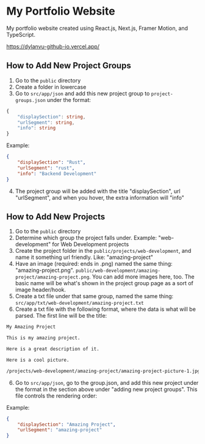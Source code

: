 # My Portfolio Website

My portfolio website created using React.js, Next.js, Framer Motion, and TypeScript.

https://dylanvu-github-io.vercel.app/


## How to Add New Project Groups
1. Go to the `public` directory
2. Create a folder in lowercase
3. Go to `src/app/json` and add this new project group to `project-groups.json` under the format:

```ts
{
    "displaySection": string,
    "urlSegment": string,
    "info": string
}

```

Example:

```json
{
    "displaySection": "Rust",
    "urlSegment": "rust",
    "info": "Backend Development"
}
```
4. The project group will be added with the title "displaySection", url "urlSegment", and when you hover, the extra information will "info"

## How to Add New Projects
1. Go to the `public` directory
2. Determine which group the project falls under. Example: "web-development" for Web Development projects
3. Create the project folder in the `public/projects/web-development`, and name it something url friendly. Like: "amazing-project"
4. Have an image (required: ends in .png) named the same thing: "amazing-project.png". `public/web-development/amazing-project/amazing-project.png`. You can add more images here, too. The basic name will be what's shown in the project group page as a sort of image header/hook.
5. Create a txt file under that same group, named the same thing: `src/app/txt/web-development/amazing-project.txt`
5. Create a txt file with the following format, where the data is what will be parsed. The first line will be the title:

```txt
My Amazing Project

This is my amazing project.

Here is a great description of it.

Here is a cool picture.

/projects/web-development/amazing-project/amazing-project-picture-1.jpg
```

6. Go to `src/app/json`, go to the group.json, and add this new project under the format in the section above under "adding new project groups". This file controls the rendering order:

Example:
```json
{
    "displaySection": "Amazing Project",
    "urlSegment": "amazing-project"
}
```
